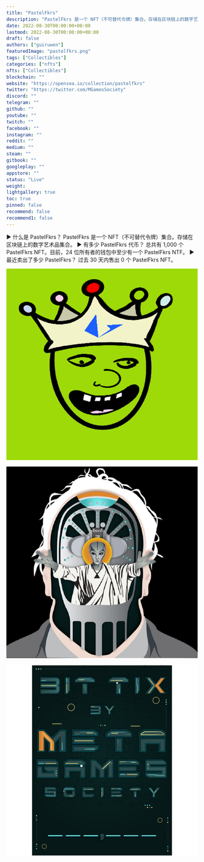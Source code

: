 ```yaml
---
title: "PastelFkrs"
description: "PastelFkrs 是一个 NFT（不可替代令牌）集合。存储在区块链上的数字艺术品集合。"
date: 2022-08-30T00:00:00+08:00
lastmod: 2022-08-30T00:00:00+08:00
draft: false
authors: ["guiruwen"]
featuredImage: "pastelfkrs.png"
tags: ["Collectibles"]
categories: ["nfts"]
nfts: ["Collectibles"]
blockchain: ""
website: "https://opensea.io/collection/pastelfkrs"
twitter: "https://twitter.com/MGamesSociety"
discord: ""
telegram: ""
github: ""
youtube: ""
twitch: ""
facebook: ""
instagram: ""
reddit: ""
medium: ""
steam: ""
gitbook: ""
googleplay: ""
appstore: ""
status: "Live"
weight: 
lightgallery: true
toc: true
pinned: false
recommend: false
recommend1: false
---
```

▶ 什么是 PastelFkrs？
PastelFkrs 是一个 NFT（不可替代令牌）集合。存储在区块链上的数字艺术品集合。
▶ 有多少 PastelFkrs 代币？
总共有 1,000 个 PastelFkrs NFT。目前，24 位所有者的钱包中至少有一个 PastelFkrs NTF。
▶ 最近卖出了多少 PastelFkrs？
过去 30 天内售出 0 个 PastelFkrs NFT。

![nft](01.png)



![nft](02.jpg)



![nft](03.jpg)

